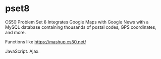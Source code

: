 # pset8
CS50 Problem Set 8
Integrates Google Maps with Google News with a MySQL database containing thousands of postal codes, GPS coordinates, and more.

Functions like https://mashup.cs50.net/


JavaScript. Ajax.
